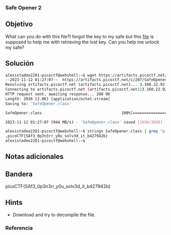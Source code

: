 ### Safe Opener 2
## Objetivo

What can you do with this file?I forgot the key to my safe but this [file](https://artifacts.picoctf.net/c/287/SafeOpener.class) is supposed to help me with retrieving the lost key. Can you help me unlock my safe?
## Solución
```bash
alexistadeo2201-picoctf@webshell:~$ wget https://artifacts.picoctf.net/c/287/SafeOpener.class
--2023-11-12 01:27:07--  https://artifacts.picoctf.net/c/287/SafeOpener.class
Resolving artifacts.picoctf.net (artifacts.picoctf.net)... 3.160.22.92, 3.160.22.128, 3.160.22.43, ...
Connecting to artifacts.picoctf.net (artifacts.picoctf.net)|3.160.22.92|:443... connected.
HTTP request sent, awaiting response... 200 OK
Length: 2036 (2.0K) [application/octet-stream]
Saving to: 'SafeOpener.class'

SafeOpener.class                                   100%[==============================================================================================================>]   1.99K  --.-KB/s    in 0s      

2023-11-12 01:27:07 (944 MB/s) - 'SafeOpener.class' saved [2036/2036]

alexistadeo2201-picoctf@webshell:~$ strings SafeOpener.class | grep "picoCTF"
,picoCTF{SAf3_0p3n3rr_y0u_solv3d_it_b427942b}
alexistadeo2201-picoctf@webshell:~$ 
```
## Notas adicionales

## Bandera

picoCTF{SAf3_0p3n3rr_y0u_solv3d_it_b427942b}
## Hints

- Download and try to decompile the file.

### Referencia